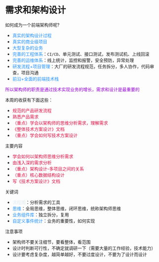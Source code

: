 # 需求和架构设计

如何成为一个前端架构师呢?
+ <font color=#1E90FF>真实的架构设计过程</font>
+ <font color=#1E90FF>真实的商业级项目</font>
+ <font color=#1E90FF>大型复杂的业务</font>
+ <font color=#1E90FF>完善的工程体系</font>：`CI/CD`、单元测试、接口测试，发布测试机、上线回滚
+ <font color=#1E90FF>完善的运维体系</font>：线上统计，监控和报警，安全预防，异常处理
+ <font color=#1E90FF>研发流程+项目管理</font>：大厂的研发流程规范，任务拆分，多人协作，代码审查，项目沟通
+ <font color=#1E90FF>前沿+全面的前端技术栈</font>

<font color=#9400D3>所以架构师的职责是通过技术实现业务的增长，需求和设计是最重要的</font>


本周的收获有下面这些：
+ <font color=#DD1144>规范的产品研发流程</font>
+ <font color=#DD1144>熟悉产品需求</font>
+ <font color=#DD1144>（重点）学会以架构师的思维分析需求，理解需求</font>
+ <font color=#DD1144>《整体技术方案设计》文档</font>
+ <font color=#DD1144>（重点）学会如何写技术方案设计</font>

主要内容
+ <font color=#DD1144>学会如何以架构师思维分析需求</font>
+ <font color=#DD1144>由浅入深的需求分析</font>
+ <font color=#DD1144>（重点）架构设计-多项目之间的关系</font>
+ <font color=#DD1144>（重点）核心数据结构设计</font>
+ <font color=#DD1144>写《技术方案设计》文档</font>

关键词
+ <font color=#DD11E90FF144>流程图</font>：分析需求的工具
+ <font color=#1E90FF>思维</font>：全局思维，整体思维，闭环思维，统称架构师思维
+ <font color=#1E90FF>业务组件库</font>：独立拆分，复用
+ <font color=#1E90FF>自定义事件统计</font>：业务的重要性，如何实现

注意事项
+ 架构师不要关注细节，要看整体，看范围
+ 设计时判断可行性，不确定就调研一下（需要大量的工作经验，技术能力）
+ 设计要考虑复杂度，越简单越好，不要过度设计，不要为了设计而设计

